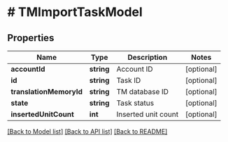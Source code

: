 # # TMImportTaskModel

## Properties

Name | Type | Description | Notes
------------ | ------------- | ------------- | -------------
**accountId** | **string** | Account ID | [optional]
**id** | **string** | Task ID | [optional]
**translationMemoryId** | **string** | TM database ID | [optional]
**state** | **string** | Task status | [optional]
**insertedUnitCount** | **int** | Inserted unit count | [optional]

[[Back to Model list]](../../README.md#models) [[Back to API list]](../../README.md#endpoints) [[Back to README]](../../README.md)
